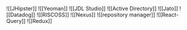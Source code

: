 ![[JHipster]]
![[Yeoman]] 
![[JDL Studio]]
![[Active Directory]]
![[Jato]]
![[Datadog]]
![[RISCOSS]]
![[Nexus]]
![[repository manager]]
![[React-Query]]
![[Redux]]